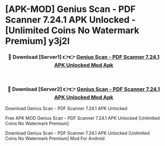 # [APK-MOD] Genius Scan - PDF Scanner 7.24.1 APK Unlocked - [Unlimited Coins No Watermark Premium] y3j2l



<div align="center">
<h3>🔴 Download [Server1] 👉👉 <a href="https://momento.my/?title=Genius_Scan_-_PDF_Scanner_7.24.1_APK_Unlocked">Genius Scan - PDF Scanner 7.24.1 APK Unlocked Mod Apk</a></h3><br>

<h3>🔴 Download [Server2] 👉👉 <a href="https://momento.my/?title=Genius_Scan_-_PDF_Scanner_7.24.1_APK_Unlocked">Genius Scan - PDF Scanner 7.24.1 APK Unlocked Mod Apk</a></h3>
</div>



Download Genius Scan - PDF Scanner 7.24.1 APK Unlocked 

Free APK MOD Genius Scan - PDF Scanner 7.24.1 APK Unlocked [Unlimited Coins No Watermark Premium]

Download Genius Scan - PDF Scanner 7.24.1 APK Unlocked [Unlimited Coins No Watermark Premium] Mod For Android
